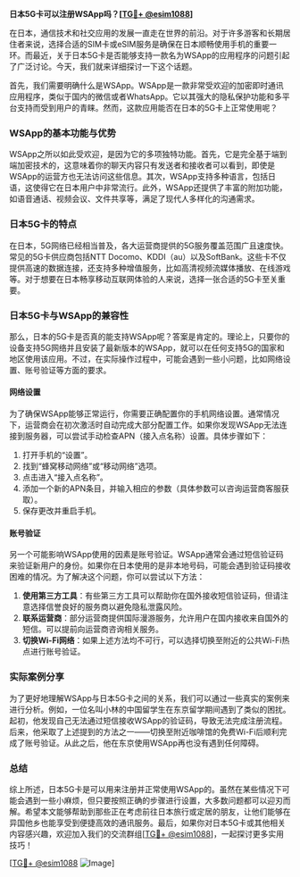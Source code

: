 **日本5G卡可以注册WSApp吗？[[TG💪+ @esim1088](https://t.me/s/esim1088)]**

在日本，通信技术和社交应用的发展一直走在世界的前沿。对于许多游客和长期居住者来说，选择合适的SIM卡或eSIM服务是确保在日本顺畅使用手机的重要一环。而最近，关于日本5G卡是否能够支持一款名为WSApp的应用程序的问题引起了广泛讨论。今天，我们就来详细探讨一下这个话题。

首先，我们需要明确什么是WSApp。WSApp是一款非常受欢迎的加密即时通讯应用程序，类似于国内的微信或者WhatsApp。它以其强大的隐私保护功能和多平台支持而受到用户的青睐。然而，这款应用能否在日本的5G卡上正常使用呢？

### WSApp的基本功能与优势

WSApp之所以如此受欢迎，是因为它的多项独特功能。首先，它是完全基于端到端加密技术的，这意味着你的聊天内容只有发送者和接收者可以看到，即使是WSApp的运营方也无法访问这些信息。其次，WSApp支持多种语言，包括日语，这使得它在日本用户中非常流行。此外，WSApp还提供了丰富的附加功能，如语音通话、视频会议、文件共享等，满足了现代人多样化的沟通需求。

### 日本5G卡的特点

在日本，5G网络已经相当普及，各大运营商提供的5G服务覆盖范围广且速度快。常见的5G卡供应商包括NTT Docomo、KDDI（au）以及SoftBank。这些卡不仅提供高速的数据连接，还支持多种增值服务，比如高清视频流媒体播放、在线游戏等。对于想要在日本畅享移动互联网体验的人来说，选择一张合适的5G卡至关重要。

### 日本5G卡与WSApp的兼容性

那么，日本的5G卡是否真的能支持WSApp呢？答案是肯定的。理论上，只要你的设备支持5G网络并且安装了最新版本的WSApp，就可以在任何支持5G的国家和地区使用该应用。不过，在实际操作过程中，可能会遇到一些小问题，比如网络设置、账号验证等方面的要求。

#### 网络设置

为了确保WSApp能够正常运行，你需要正确配置你的手机网络设置。通常情况下，运营商会在初次激活时自动完成大部分配置工作。如果你发现WSApp无法连接到服务器，可以尝试手动检查APN（接入点名称）设置。具体步骤如下：

1. 打开手机的“设置”。
2. 找到“蜂窝移动网络”或“移动网络”选项。
3. 点击进入“接入点名称”。
4. 添加一个新的APN条目，并输入相应的参数（具体参数可以咨询运营商客服获取）。
5. 保存更改并重启手机。

#### 账号验证

另一个可能影响WSApp使用的因素是账号验证。WSApp通常会通过短信验证码来验证新用户的身份。如果你在日本使用的是非本地号码，可能会遇到验证码接收困难的情况。为了解决这个问题，你可以尝试以下方法：

1. **使用第三方工具**：有些第三方工具可以帮助你在国外接收短信验证码，但请注意选择信誉良好的服务商以避免隐私泄露风险。
2. **联系运营商**：部分运营商提供国际漫游服务，允许用户在国内接收来自国外的短信。可以提前向运营商咨询相关服务。
3. **切换Wi-Fi网络**：如果上述方法均不可行，可以选择切换至附近的公共Wi-Fi热点进行账号验证。

### 实际案例分享

为了更好地理解WSApp与日本5G卡之间的关系，我们可以通过一些真实的案例来进行分析。例如，一位名叫小林的中国留学生在东京留学期间遇到了类似的困扰。起初，他发现自己无法通过短信接收WSApp的验证码，导致无法完成注册流程。后来，他采取了上述提到的方法之一——切换至附近咖啡馆的免费Wi-Fi后顺利完成了账号验证。从此之后，他在东京使用WSApp再也没有遇到任何障碍。

### 总结

综上所述，日本5G卡是可以用来注册并正常使用WSApp的。虽然在某些情况下可能会遇到一些小麻烦，但只要按照正确的步骤进行设置，大多数问题都可以迎刃而解。希望本文能够帮助到那些正在考虑前往日本旅行或定居的朋友，让他们能够在异国他乡也能享受到便捷高效的通讯服务。最后，如果你对日本5G卡或其他相关内容感兴趣，欢迎加入我们的交流群组[[TG💪+ @esim1088](https://t.me/s/esim1088)]，一起探讨更多实用技巧！

[[TG💪+ @esim1088](https://t.me/s/esim1088) ![Image](https://i.postimg.cc/4NQfJmqS/Snipaste-2025-05-13-00-14-12.png)]